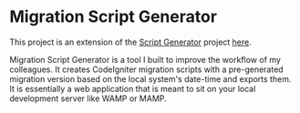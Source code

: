 # Migration Script Generator

This project is an extension of the [Script Generator](https://github.com/DavinaLeong/Script-Generator) project [here](https://github.com/DavinaLeong/Script-Generator).

Migration Script Generator is a tool I built to improve the workflow of my colleagues. It creates CodeIgniter migration scripts with a pre-generated migration version based on the local system's date-time and exports them. It is essentially a web application that is meant to sit on your local development server like WAMP or MAMP.
